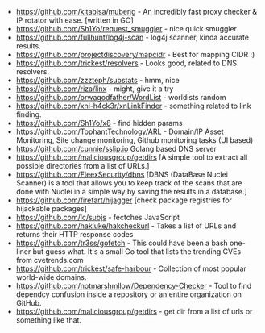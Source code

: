 * https://github.com/kitabisa/mubeng - An incredibly fast proxy checker & IP rotator with ease. [written in GO]
* https://github.com/Sh1Yo/request_smuggler - nice quick smuggler.
* https://github.com/fullhunt/log4j-scan - log4j scanner, kinda accurate results.
* https://github.com/projectdiscovery/mapcidr - Best for mapping CIDR :)
* https://github.com/trickest/resolvers - Looks good, related to DNS resolvers.
* https://github.com/zzzteph/substats - hmm, nice 
* https://github.com/riza/linx - might, give it a try 
* https://github.com/orwagodfather/WordList - worldists random
* https://github.com/xnl-h4ck3r/xnLinkFinder - something related to link finding.
* https://github.com/Sh1Yo/x8 - find hidden params
* https://github.com/TophantTechnology/ARL - Domain/IP Asset Monitoring, Site change monitoring, Github monitoring tasks (UI based)
* https://github.com/cunnie/sslip.io Golang based DNS server
* https://github.com/maliciousgroup/getdirs [A simple tool to extract all possible directories from a list of URLs.]
* https://github.com/FleexSecurity/dbns [DBNS (DataBase Nuclei Scanner) is a tool that allows you to keep track of the scans that are done with Nuclei in a simple way by saving the results in a database.]
* https://github.com/firefart/hijagger [check package registries for hijackable packages]
* https://github.com/lc/subjs - fectches JavaScript
* https://github.com/hakluke/hakcheckurl - Takes a list of URLs and returns their HTTP response codes
* https://github.com/tr3ss/gofetch - This could have been a bash one-liner but guess what. It's a small Go tool that lists the trending CVEs from cvetrends.com
* https://github.com/trickest/safe-harbour - Collection of most popular world-wide domains.
* https://github.com/notmarshmllow/Dependency-Checker - Tool to find dependcy confusion inside a repository or an entire organization on GitHub.
* https://github.com/maliciousgroup/getdirs - get dir from a list of urls or something like that.
